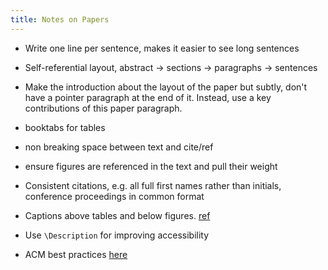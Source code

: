 ```yaml
---
title: Notes on Papers
---
```


- Write one line per sentence, makes it easier to see long sentences

- Self-referential layout, abstract -> sections -> paragraphs -> sentences

- Make the introduction about the layout of the paper but subtly, don't have a pointer paragraph at the end of it. Instead, use a key contributions of this paper paragraph.

- booktabs for tables

- non breaking space between text and cite/ref

- ensure figures are referenced in the text and pull their weight

- Consistent citations, e.g. all full first names rather than initials, conference proceedings in common format

- Captions above tables and below figures. [ref](https://tex.stackexchange.com/questions/3243/why-should-a-table-caption-be-placed-above-the-table)

- Use `\Description` for improving accessibility

- ACM best practices [here](https://www.acm.org/publications/taps/latex-best-practices)
